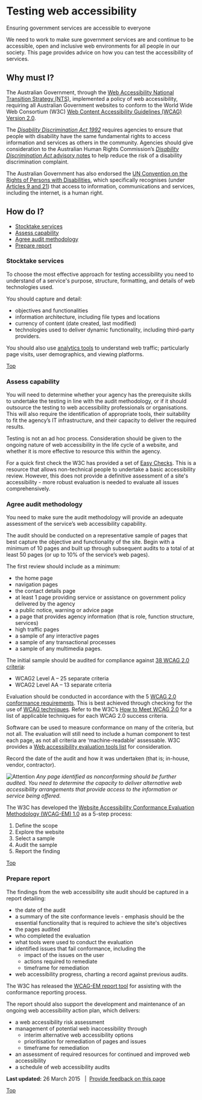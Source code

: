 Testing web accessibility
=========================

Ensuring government services are accessible to everyone

We need to work to make sure government services are and continue to be accessible, open and inclusive web environments for all people in our society. This page provides advice on how you can test the accessibility of services.

Why must I?
-----------

The Australian Government, through the [Web Accessibility National Transition Strategy (NTS)](http://www.finance.gov.au/publications/wcag-2-implementation/), implemented a policy of web accessibility, requiring all Australian Government websites to conform to the World Wide Web Consortium (W3C) [Web Content Accessibility Guidelines (WCAG) Version 2.0](http://www.w3.org/TR/WCAG20/).

The [*Disability Discrimination Act 1992*](http://www.comlaw.gov.au/Series/C2004A04426) requires agencies to ensure that people with disability have the same fundamental rights to access information and services as others in the community. Agencies should give consideration to the Australian Human Rights Commission’s [*Disability Discrimination Act* advisory notes](http://www.hreoc.gov.au/disability_rights/standards/www_3/www_3.html) to help reduce the risk of a disability discrimination complaint.

The Australian Government has also endorsed the [UN Convention on the Rights of Persons with Disabilities](http://www.un.org/disabilities/default.asp?id=150), which specifically recognises (under [Articles 9 and 21](http://www.un.org/disabilities/default.asp?id=259)) that access to information, communications and services, including the internet, is a human right.

How do I?
---------

-   [Stocktake services](testing_web_accessibility.md#stocktake)
-   [Assess capability](testing_web_accessibility.md#assess)
-   [Agree audit methodology](testing_web_accessibility.md#agree)
-   [Prepare report](testing_web_accessibility.md#prepare)

### Stocktake services

To choose the most effective approach for testing accessibility you need to understand of a service's purpose, structure, formatting, and details of web technologies used.

You should capture and detail:

-   objectives and functionalities
-   information architecture, including file types and locations
-   currency of content (date created, last modified)
-   technologies used to deliver dynamic functionality, including third-party providers.

You should also use [analytics tools](analytics_tools.md) to understand web traffic; particularly page visits, user demographics, and viewing platforms.

[Top](testing_web_accessibility.md#)

### Assess capability

You will need to determine whether your agency has the prerequisite skills to undertake the testing in line with the audit methodology, or if it should outsource the testing to web accessibility professionals or organisations. This will also require the identification of appropriate tools, their suitability to fit the agency’s IT infrastructure, and their capacity to deliver the required results. 

Testing is not an ad hoc process. Consideration should be given to the ongoing nature of web accessibility in the life cycle of a website, and whether it is more effective to resource this within the agency.

For a quick first check the W3C has provided a set of [Easy Checks](http://www.w3.org/WAI/eval/preliminary). This is a resource that allows non-technical people to undertake a basic accessibility review. However, this does not provide a definitive assessment of a site's accessibility - more robust evaluation is needed to evaluate all issues comprehensively.

### Agree audit methodology

You need to make sure the audit methodology will provide an adequate assessment of the service’s web accessibility capability. 

The audit should be conducted on a representative sample of pages that best capture the objective and functionality of the site. Begin with a minimum of 10 pages and built up through subsequent audits to a total of at least 50 pages (or up to 10% of the service’s web pages).

The first review should include as a minimum:

-   the home page 
-   navigation pages 
-   the contact details page 
-   at least 1 page providing service or assistance on government policy delivered by the agency 
-   a public notice, warning or advice page 
-   a page that provides agency information (that is role, function structure, services)  
-   high traffic pages
-   a sample of any interactive pages
-   a sample of any transactional processes 
-   a sample of any multimedia pages.  

The initial sample should be audited for compliance against [38 WCAG 2.0 criteria](http://www.w3.org/WAI/intro/wcag.php):

-   WCAG2 Level A – 25 separate criteria 
-   WCAG2 Level AA – 13 separate criteria 

Evaluation should be conducted in accordance with the 5 [WCAG 2.0 conformance requirements](http://www.w3.org/TR/WCAG20/#conformance-reqs). This is best achieved through checking for the use of [WCAG techniques](http://www.w3.org/TR/WCAG20-TECHS/Overview.html). Refer to the W3C’s [How to Meet WCAG 2.0](http://www.w3.org/WAI/WCAG20/quickref/) for a list of applicable techniques for each WCAG 2.0 success criteria.

Software can be used to measure conformance on many of the criteria, but not all. The evaluation will still need to include a human component to test each page, as not all criteria are ‘machine-readable’ assessable. W3C provides a [Web accessibility evaluation tools list](http://www.w3.org/WAI/ER/tools/) for consideration.

Record the date of the audit and how it was undertaken (that is; in-house, vendor, contractor).

![Attention](../sites/g/files/net261/f/styles/large/public/attention32.png%3Fitok=wqHBFd4O "Attention") *Any page identified as nonconforming should be further audited. You need to determine the capacity to deliver alternative web accessibility arrangements that provide access to the information or service being offered.*

The W3C has developed the [Website Accessibility Conformance Evaluation Methodology (WCAG-EM) 1.0](http://www.w3.org/TR/WCAG-EM/) as a 5-step process:

1.  Define the scope
2.  Explore the website
3.  Select a sample
4.  Audit the sample
5.  Report the finding

[Top](testing_web_accessibility.md#)

### Prepare report

The findings from the web accessibility site audit should be captured in a report detailing:

-   the date of the audit
-   a summary of the site conformance levels - emphasis should be the essential functionality that is required to achieve the site's objectives
-   the pages audited
-   who completed the evaluation
-   what tools were used to conduct the evaluation
-   identified issues that fail conformance, including the
    -   impact of the issues on the user
    -   actions required to remediate
    -   timeframe for remediation
-   web accessibility progress, charting a record against previous audits.

The W3C has released the [WCAG-EM report tool](https://www.w3.org/community/auto-wcag/2015/03/18/wcag-em-report-tool-website-accessibility-evaluation-report-generator/) for assisting with the conformance reporting process.

The report should also support the development and maintenance of an ongoing web accessibility action plan, which delivers:

-   a web accessibility risk assessment
-   management of potential web inaccessibility through
    -   interim alternative web accessibility options
    -   prioritisation for remediation of pages and issues
    -   timeframe for remediation
-   an assessment of required resources for continued and improved web accessibility
-   a schedule of web accessibility audits

**Last updated:** 26 March 2015   |  [Provide feedback on this page](../feedback%3Furl_from=Testingwebaccessibility.html)

[Top](testing_web_accessibility.md#)

